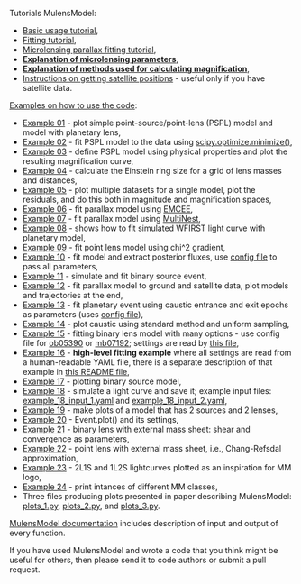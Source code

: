 Tutorials MulensModel:

* [Basic usage tutorial](https://rpoleski.github.io/MulensModel/tutorial.html),
* [Fitting tutorial](https://rpoleski.github.io/MulensModel/tutorial_fit_pspl.html),
* [Microlensing parallax fitting tutorial](https://rpoleski.github.io/MulensModel/tutorial_fit_pi_E.html),
* [**Explanation of microlensing parameters**](parameter_names.pdf),
* [**Explanation of methods used for calculating magnification**](magnification_methods.pdf),
* [Instructions on getting satellite positions](Horizons_manual.md) - useful only if you have satellite data.

[Examples on how to use the code](../examples/):
* [Example 01](../examples/example_01_models.py) - plot simple point-source/point-lens (PSPL) model and model with planetary lens,
* [Example 02](../examples/example_02_fitting.py) - fit PSPL model to the data using [scipy.optimize.minimize()](https://docs.scipy.org/doc/scipy/reference/generated/scipy.optimize.minimize.html),
* [Example 03](../examples/example_03_mulenssystem.py) - define PSPL model using physical properties and plot the resulting magnification curve,
* [Example 04](../examples/example_04_einsteinring.py) - calculate the Einstein ring size for a grid of lens masses and distances,
* [Example 05](../examples/example_05_MB08310.py) - plot multiple datasets for a single model, plot the residuals, and do this both in magnitude and magnification spaces,
* [Example 06](../examples/example_06_fit_parallax_EMCEE.py) - fit parallax model using [EMCEE](https://emcee.readthedocs.io/en/stable/),
* [Example 07](../examples/example_07_fit_parallax_MN.py) - fit parallax model using [MultiNest](https://github.com/JohannesBuchner/PyMultiNest),
* [Example 08](../examples/example_08_planet_grid_fitting.ipynb) - shows how to fit simulated WFIRST light curve with planetary model,
* [Example 09](../examples/example_09_gradient_fitting.py) - fit point lens model using chi^2 gradient,
* [Example 10](../examples/example_10_fitting_and_fluxes.py) - fit model and extract posterior fluxes, use [config file](../examples/example_10.cfg) to pass all parameters,
* [Example 11](../examples/example_11_binary_source.py) - simulate and fit binary source event,
* [Example 12](../examples/example_12_fit_satellite_parallax_EMCEE.py) - fit parallax model to ground and satellite data, plot models and trajectories at the end,
* [Example 13](../examples/example_13_caustic_sampling.py) - fit planetary event using caustic entrance and exit epochs as parameters (uses [config file](../examples/example_13.cfg)),
* [Example 14](../examples/example_14_caustic_plotting.py) - plot caustic using standard method and uniform sampling,
* [Example 15](../examples/example_15_fitting.py) - fitting binary lens model with many options - use config file for [ob05390](../examples/example_15_ob05390_v1.cfg) or [mb07192](../examples/example_15_mb07192_v1.cfg); settings are read by [this file](../examples/example_15_read.py),
* [Example 16](../examples/example_16/) - **high-level fitting example** where all settings are read from a human-readable YAML file, there is a separate description of that example in [this README file](../examples/example_16/README.md),
* [Example 17](../examples/example_17_1L2S_plotting.py) - plotting binary source model,
* [Example 18](../examples/example_18_simulate.py) - simulate a light curve and save it; example input files: [example_18_input_1.yaml](../examples/example_18_input_1.yaml) and [example_18_input_2.yaml](../examples/example_18_input_2.yaml),
* [Example 19](../examples/example_19_binary_source_binary_lens.py) - make plots of a model that has 2 sources and 2 lenses,
* [Example 20](../examples/example_20_event_plot.py) - Event.plot() and its settings,
* [Example 21](../examples/example_21_external_mass_sheet.py) - binary lens with external mass sheet: shear and convergence as parameters,
* [Example 22](../examples/example_22_pointlens_external_mass_sheet.py) - point lens with external mass sheet, i.e., Chang-Refsdal approximation,
* [Example 23](../examples/example_23_logo_inspiration.py) - 2L1S and 1L2S lightcurves plotted as an inspiration for MM logo,
* [Example 24](../examples/example_24_repr.py) - print intances of different MM classes,
* Three files producing plots presented in paper describing MulensModel: [plots_1.py](../examples/plots_1.py), [plots_2.py](../examples/plots_2.py), and [plots_3.py](../examples/plots_3.py).

[MulensModel documentation](https://rpoleski.github.io/MulensModel/) includes description of input and output of every function. 

If you have used MulensModel and wrote a code that you think might be useful for others, then please send it to code authors or submit a pull request.

